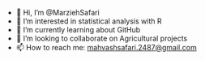 - 👋 Hi, I’m @MarziehSafari
- 👀 I’m interested in statistical analysis with R
- 🌱 I’m currently learning about GitHub
- 💞️ I’m looking to collaborate on Agricultural projects
- 📫 How to reach me: mahvashsafari.2487@gmail.com

<!---
MarziehSafari/MarziehSafari is a ✨ special ✨ repository because its `README.md` (this file) appears on your GitHub profile.
You can click the Preview link to take a look at your changes.
--->
